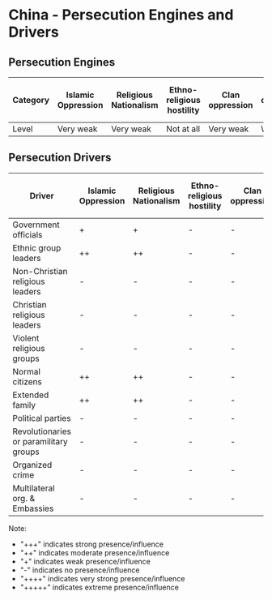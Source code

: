 # China - Persecution Engines and Drivers

## Persecution Engines

| Category | Islamic Oppression | Religious Nationalism | Ethno-religious hostility | Clan oppression | Christian denominational oppression | Communist and post-Communist oppression | Secular intolerance | Dictatorial paranoia | Organized corruption and crime |
|----------|-------------------|----------------------|---------------------------|-----------------|-------------------------------------|------------------------------------------|---------------------|---------------------|------------------------------|
| Level | Very weak | Very weak | Not at all | Very weak | Weak | Very strong | Not at all | Strong | Weak |

## Persecution Drivers

| Driver | Islamic Oppression | Religious Nationalism | Ethno-religious hostility | Clan oppression | Christian denominational oppression | Communist and post-Communist oppression | Secular intolerance | Dictatorial paranoia | Organized corruption and crime |
|--------|-------------------|----------------------|---------------------------|-----------------|-------------------------------------|------------------------------------------|---------------------|---------------------|------------------------------|
| Government officials | + | + | - | - | - | +++++ | - | +++++ | - |
| Ethnic group leaders | ++ | ++ | - | - | - | + | - | - | - |
| Non-Christian religious leaders | - | - | - | - | - | ++ | - | - | - |
| Christian religious leaders | - | - | - | - | - | ++ | - | - | - |
| Violent religious groups | - | - | - | - | - | - | - | - | - |
| Normal citizens | ++ | ++ | - | - | - | ++ | - | - | - |
| Extended family | ++ | ++ | - | - | - | ++ | - | - | - |
| Political parties | - | - | - | - | - | +++++ | - | +++++ | - |
| Revolutionaries or paramilitary groups | - | - | - | - | - | - | - | - | - |
| Organized crime | - | - | - | - | - | - | - | - | - |
| Multilateral org. & Embassies | - | - | - | - | - | - | - | - | - |

Note: 
- "+++" indicates strong presence/influence
- "++" indicates moderate presence/influence
- "+" indicates weak presence/influence
- "-" indicates no presence/influence
- "++++" indicates very strong presence/influence
- "+++++" indicates extreme presence/influence